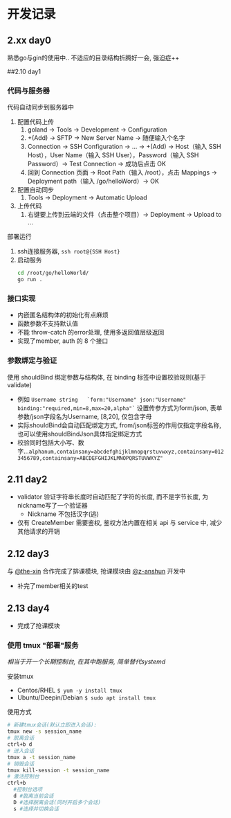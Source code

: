 # 开发记录

## 2.xx day0

熟悉go与gin的使用中..
不适应的目录结构折腾好一会, 强迫症++

##2.10 day1

### 代码与服务器

代码自动同步到服务器中
1. 配置代码上传
   1. goland -> Tools -> Development -> Configuration
   2. +(Add) -> SFTP -> New Server Name -> 随便输入个名字 
   3. Connection -> SSH Configuration -> ... -> +(Add) -> Host（输入 SSH Host），User Name（输入 SSH User），Password（输入 SSH Password）-> Test Connection -> 成功后点击 OK
   4. 回到 Connection 页面 -> Root Path（输入 /root），点击 Mappings -> Deployment path（输入 /go/helloWord）-> OK
2. 配置自动同步
   1. Tools -> Deployment -> Automatic Upload
3. 上传代码
   1. 右键要上传到云端的文件（点击整个项目）-> Deployment -> Upload to ...

部署运行
1. ssh连接服务器, `ssh root@{SSH Host}`
2. 启动服务 
    ```bash
   cd /root/go/helloWorld/
   go run . 
   ```
   
### 接口实现
- 内嵌匿名结构体的初始化有点麻烦
- 函数参数不支持默认值
- 不能 throw-catch 的error处理, 使用多返回值层级返回
- 实现了member, auth 的 8 个接口

### 参数绑定与验证
使用 shouldBind 绑定参数与结构体, 在 binding 标签中设置校验规则(基于validate)

- 例如 ``` Username string   `form:"Username" json:"Username" binding:"required,min=8,max=20,alpha"` ``` 设置传参方式为form/json, 表单参数/json字段名为Username, [8,20], 仅包含字母
- 实际shouldBind会自动匹配绑定方式, from/json标签的作用仅指定字段名称, 也可以使用shouldBindJson具体指定绑定方式
- 校验同时包括大小写、数字...`alphanum,containsany=abcdefghijklmnopqrstuvwxyz,containsany=0123456789,containsany=ABCDEFGHIJKLMNOPQRSTUVWXYZ"`

## 2.11 day2

- validator 验证字符串长度时自动匹配了字符的长度, 而不是字节长度, 为nickname写了一个验证器
  - Nickname 不包括汉字(逃)
- 仅有 CreateMember 需要鉴权, 鉴权方法内置在相关 api 与 service 中, 减少其他请求的开销

## 2.12 day3

与 [@the-xin](https://github.com/the-xin) 合作完成了排课模块, 抢课模块由 [@z-anshun](https://github.com/z-anshun) 开发中

- 补完了member相关的test

## 2.13 day4

- 完成了抢课模块

### 使用 tmux "部署"服务

*相当于开一个长期控制台, 在其中跑服务, 简单替代systemd*

安装tmux
- Centos/RHEL `$ yum -y install tmux`
- Ubuntu/Deepin/Debian `$ sudo apt install tmux`

使用方式
```bash
# 新建tmux会话(默认立即进入会话):
tmux new -s session_name
# 脱离会话
ctrl+b d
# 进入会话
tmux a -t session_name
# 销毁会话
tmux kill-session -t session_name
# 激活控制台
ctrl+b
  #控制台选项
  d #脱离当前会话
  D #选择脱离会话(同时开启多个会话)
  s #选择并切换会话
```
